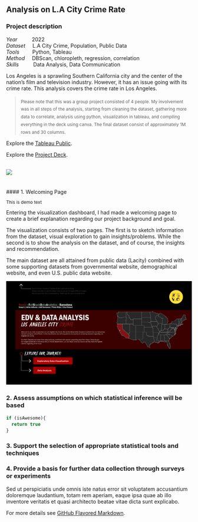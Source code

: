 ## Analysis on L.A City Crime Rate

### Project description
<p style="font-size:14px"><i>Year</i>&nbsp;&nbsp;&nbsp;&nbsp;&nbsp;&nbsp;&nbsp;&nbsp;&nbsp;&nbsp;2022
<br><i>Dataset</i>&nbsp;&nbsp;&nbsp;&nbsp;&nbsp;L.A City Crime, Population, Public Data
<br><i>Tools</i>&nbsp;&nbsp;&nbsp;&nbsp;&nbsp;&nbsp;&nbsp;&nbsp;&nbsp;Python, Tableau
<br><i>Method</i>&nbsp;&nbsp;&nbsp;&nbsp;&nbsp;DBScan, chloropleth, regression, correlation
<br><i>Skills</i>&nbsp;&nbsp;&nbsp;&nbsp;&nbsp;&nbsp;&nbsp;&nbsp;&nbsp;&nbsp;Data Analysis, Data Communication

Los Angeles is a sprawling Southern California city and the center of the nation’s film and television industry. However, it has an issue going with its crime rate. This analysis covers the crime rate in Los Angeles.</p>

><sub>Please note that this was a group project consisted of 4 people. My involvement was in all steps of the analysis, starting from cleaning the dataset, gathering more data to correlate, analysis using python, visualization in tableau, and compiling everything in the deck using canva. The final dataset consist of approximately 1M rows and 30 columns.</sub>

Explore the [Tableau Public](https://public.tableau.com/views/GroupAFinalProjectVisualization/StartingPage?:language=en-GB&:display_count=n&:origin=viz_share_link).

Explore the [Project Deck](https://www.canva.com/design/DAE7nuGlSOI/HGwzEbxcM2Ned-3NPAEq1Q/view?utm_content=DAE7nuGlSOI&utm_campaign=designshare&utm_medium=link2&utm_source=sharebutton).
<br>
<br>

<div class='tableauPlaceholder' id='viz1664200134170' style='position: relative'><noscript><a href='#'><img alt=' ' src='https:&#47;&#47;public.tableau.com&#47;static&#47;images&#47;Gr&#47;GroupAFinalProjectVisualization&#47;StartingPage&#47;1_rss.png' style='border: none' /></a></noscript><object class='tableauViz'  style='display:none;'><param name='host_url' value='https%3A%2F%2Fpublic.tableau.com%2F' /> <param name='embed_code_version' value='3' /> <param name='site_root' value='' /><param name='name' value='GroupAFinalProjectVisualization&#47;StartingPage' /><param name='tabs' value='yes' /><param name='toolbar' value='yes' /><param name='static_image' value='https:&#47;&#47;public.tableau.com&#47;static&#47;images&#47;Gr&#47;GroupAFinalProjectVisualization&#47;StartingPage&#47;1.png' /> <param name='animate_transition' value='yes' /><param name='display_static_image' value='yes' /><param name='display_spinner' value='yes' /><param name='display_overlay' value='yes' /><param name='display_count' value='yes' /><param name='language' value='en-GB' /></object></div>                <script type='text/javascript'>                    var divElement = document.getElementById('viz1664200134170');                    var vizElement = divElement.getElementsByTagName('object')[0];                    vizElement.style.width='1375px';vizElement.style.height='818px';                    var scriptElement = document.createElement('script');                    scriptElement.src = 'https://public.tableau.com/javascripts/api/viz_v1.js';                    vizElement.parentNode.insertBefore(scriptElement, vizElement);                </script>
<br>
<br>
#### 1. Welcoming Page

<p style="font-size:12px">This is demo text</p>
Entering the visualization dashboard, I had made a welcoming page to create a brief explanation regarding our project background and goal. 

The visualization consists of two pages. The first is to sketch information from the dataset, visual exploration to gain insights/problems. While the second is to show the analysis on the dataset, and of course, the insights and recommendation.

The main dataset are all attained from public data (Lacity) combined with some supporting datasets from governmental website, demographical website, and even U.S. public data website.

<img src="images/Starting Page.png?raw=true"/>

### 2. Assess assumptions on which statistical inference will be based

```javascript
if (isAwesome){
  return true
}
```

### 3. Support the selection of appropriate statistical tools and techniques



### 4. Provide a basis for further data collection through surveys or experiments

Sed ut perspiciatis unde omnis iste natus error sit voluptatem accusantium doloremque laudantium, totam rem aperiam, eaque ipsa quae ab illo inventore veritatis et quasi architecto beatae vitae dicta sunt explicabo. 

For more details see [GitHub Flavored Markdown](https://guides.github.com/features/mastering-markdown/).
